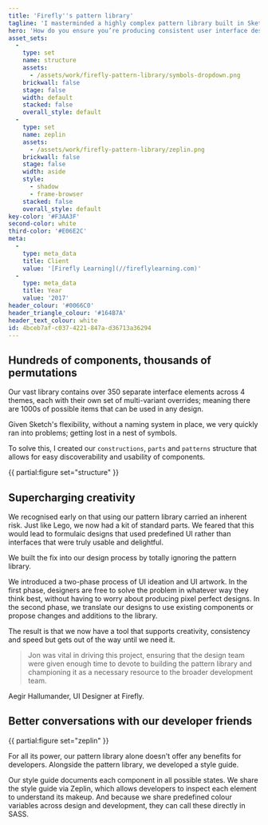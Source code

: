 ```yaml
---
title: 'Firefly''s pattern library'
tagline: 'I masterminded a highly complex pattern library built in Sketch that revolutionised the way my team created designs.'
hero: 'How do you ensure you’re producing consistent user interface designs across **hundreds of screens with thousands of components**? I led a project to create a pattern library in Sketch that reduced reparative work for my team and made it easy to provide precise specifications to developers.'
asset_sets:
  -
    type: set
    name: structure
    assets:
      - /assets/work/firefly-pattern-library/symbols-dropdown.png
    brickwall: false
    stage: false
    width: default
    stacked: false
    overall_style: default
  -
    type: set
    name: zeplin
    assets:
      - /assets/work/firefly-pattern-library/zeplin.png
    brickwall: false
    stage: false
    width: aside
    style:
      - shadow
      - frame-browser
    stacked: false
    overall_style: default
key-color: '#F3AA3F'
second-color: white
third-color: '#E06E2C'
meta:
  -
    type: meta_data
    title: Client
    value: '[Firefly Learning](//fireflylearning.com)'
  -
    type: meta_data
    title: Year
    value: '2017'
header_colour: '#0066C0'
header_triangle_colour: '#164B7A'
header_text_colour: white
id: 4bceb7af-c037-4221-847a-d36713a36294
---
```

## Hundreds of components, thousands of permutations

Our vast library contains over 350 separate interface elements across 4 themes, each with their own set of multi-variant overrides; meaning there are 1000s of possible items that can be used in any design.

Given Sketch's flexibility, without a naming system in place, we very quickly ran into problems; getting lost in a nest of symbols. 

To solve this, I created our `constructions`, `parts` and `patterns` structure that allows for easy discoverability and usability of components. 

{{ partial:figure set="structure" }}

## Supercharging creativity

We recognised early on that using our pattern library carried an inherent risk. Just like Lego, we now had a kit of standard parts. We feared that this would lead to formulaic designs that used predefined UI rather than interfaces that were truly usable and delightful.

We built the fix into our design process by totally ignoring the pattern library.

We introduced a two-phase process of UI ideation and UI artwork. In the first phase, designers are free to solve the problem in whatever way they think best, without having to worry about producing pixel perfect designs. In the second phase, we translate our designs to use existing components or propose changes and additions to the library.

The result is that we now have a tool that supports creativity, consistency and speed but gets out of the way until we need it.

> Jon was vital in driving this project, ensuring that the design team were given enough time to devote to building the pattern library and championing it as a necessary resource to the broader development team.

Aegir Hallumander, UI Designer at Firefly.

## Better conversations with our developer friends

{{ partial:figure set="zeplin" }} 

For all its power, our pattern library alone doesn't offer any benefits for developers. Alongside the pattern library, we developed a style guide.

Our style guide documents each component in all possible states.  We share the style guide via Zeplin, which allows developers to inspect each element to understand its makeup. And because we share predefined colour variables across design and development, they can call these directly in SASS.